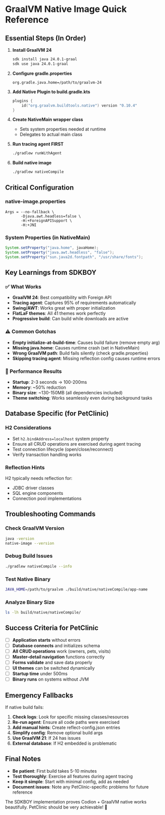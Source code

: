 # GraalVM Native Image Quick Reference

## Essential Steps (In Order)

1. **Install GraalVM 24**
   ```bash
   sdk install java 24.0.1-graal
   sdk use java 24.0.1-graal
   ```

2. **Configure gradle.properties**
   ```properties
   org.gradle.java.home=/path/to/graalvm-24
   ```

3. **Add Native Plugin to build.gradle.kts**
   ```kotlin
   plugins {
       id("org.graalvm.buildtools.native") version "0.10.4"
   }
   ```

4. **Create NativeMain wrapper class**
   - Sets system properties needed at runtime
   - Delegates to actual main class

5. **Run tracing agent FIRST**
   ```bash
   ./gradlew runWithAgent
   ```

6. **Build native image**
   ```bash
   ./gradlew nativeCompile
   ```

## Critical Configuration

### native-image.properties
```properties
Args = --no-fallback \
       -Djava.awt.headless=false \
       -H:+ForeignAPISupport \
       -H:+JNI
```

### System Properties (in NativeMain)
```java
System.setProperty("java.home", javaHome);
System.setProperty("java.awt.headless", "false");
System.setProperty("sun.java2d.fontpath", "/usr/share/fonts");
```

## Key Learnings from SDKBOY

### ✅ What Works
- **GraalVM 24**: Best compatibility with Foreign API
- **Tracing agent**: Captures 95% of requirements automatically
- **Swing/AWT**: Works great with proper initialization
- **FlatLaF themes**: All 41 themes work perfectly
- **Progressive build**: Can build while downloads are active

### ⚠️ Common Gotchas
- **Empty initialize-at-build-time**: Causes build failure (remove empty arg)
- **Missing java.home**: Causes runtime crash (set in NativeMain)
- **Wrong GraalVM path**: Build fails silently (check gradle.properties)
- **Skipping tracing agent**: Missing reflection config causes runtime errors

### 🚀 Performance Results
- **Startup**: 2-3 seconds → 100-200ms
- **Memory**: ~50% reduction
- **Binary size**: ~130-150MB (all dependencies included)
- **Theme switching**: Works seamlessly even during background tasks

## Database Specific (for PetClinic)

### H2 Considerations
- Set `h2.bindAddress=localhost` system property
- Ensure all CRUD operations are exercised during agent tracing
- Test connection lifecycle (open/close/reconnect)
- Verify transaction handling works

### Reflection Hints
H2 typically needs reflection for:
- JDBC driver classes
- SQL engine components  
- Connection pool implementations

## Troubleshooting Commands

### Check GraalVM Version
```bash
java -version
native-image --version
```

### Debug Build Issues
```bash
./gradlew nativeCompile --info
```

### Test Native Binary
```bash
JAVA_HOME=/path/to/graalvm ./build/native/nativeCompile/app-name
```

### Analyze Binary Size
```bash
ls -lh build/native/nativeCompile/
```

## Success Criteria for PetClinic

- [ ] **Application starts** without errors
- [ ] **Database connects** and initializes schema
- [ ] **All CRUD operations** work (owners, pets, visits)
- [ ] **Master-detail navigation** functions correctly
- [ ] **Forms validate** and save data properly
- [ ] **UI themes** can be switched dynamically
- [ ] **Startup time** under 500ms
- [ ] **Binary runs** on systems without JVM

## Emergency Fallbacks

If native build fails:
1. **Check logs**: Look for specific missing classes/resources
2. **Re-run agent**: Ensure all code paths were exercised
3. **Add manual hints**: Create reflect-config.json entries
4. **Simplify config**: Remove optional build args
5. **Use GraalVM 21**: If 24 has issues
6. **External database**: If H2 embedded is problematic

## Final Notes

- **Be patient**: First build takes 5-10 minutes
- **Test thoroughly**: Exercise all features during agent tracing
- **Keep it simple**: Start with minimal config, add as needed
- **Document issues**: Note any PetClinic-specific problems for future reference

The SDKBOY implementation proves Codion + GraalVM native works beautifully. PetClinic should be very achievable! 🚀